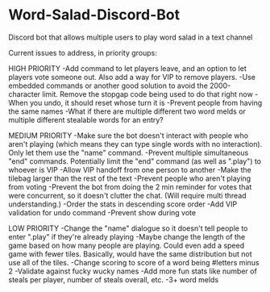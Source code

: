# Word-Salad-Discord-Bot
Discord bot that allows multiple users to play word salad in a text channel


Current issues to address, in priority groups:

HIGH PRIORITY
-Add command to let players leave, and an option to let players vote someone out. Also add a way for VIP to remove players.
-Use embedded commands or another good solution to avoid the 2000-character limit. Remove the stopgap code being used to do that right now
-When you undo, it should reset whose turn it is
-Prevent people from having the same names
-What if there are multiple different two word melds or multiple different stealable words for an entry?

MEDIUM PRIORITY
-Make sure the bot doesn't interact with people who aren't playing (which means they can type single words with no interaction). Only let them use the "name" command.
-Prevent multiple simultaneous "end" commands. Potentially limit the "end" command (as well as ".play") to whoever is VIP
-Allow VIP handoff from one person to another
-Make the tilebag larger than the rest of the text
-Prevent people who aren't playing from voting
-Prevent the bot from doing the 2 min reminder for votes that were concurrent, so it doesn't clutter the chat. (Will require multi thread understanding.)
-Order the stats in descending score order
-Add VIP validation for undo command
-Prevent show during vote

LOW PRIORITY
-Change the "name" dialogue so it doesn't tell people to enter ".play" if they're already playing
-Maybe change the length of the game based on how many people are playing. Could even add a speed game with fewer tiles. Basically, would have the same distribution but not use all of the tiles.
-Change scoring to score of a word being #letters minus 2
-Validate against fucky wucky names
-Add more fun stats like number of steals per player, number of steals overall, etc.
-3+ word melds
